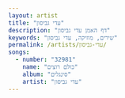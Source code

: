 ```yaml
---
layout: artist
title: "עדי גביסון"
description: "דף האמן עדי גביסון"
keywords: "שירים, מוזיקה, עדי גביסון"
permalink: /artists/עדי-גביסון/
songs:
  - number: "32981"
    name: "כולם רוצים"
    album: "סינגלים"
    artist: "עדי גביסון"
---
```

